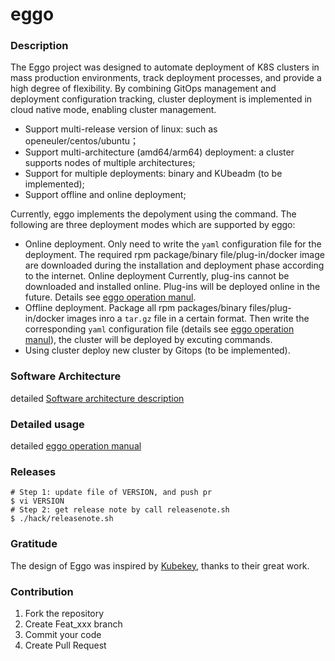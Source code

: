 # eggo

### Description
The Eggo project was designed to automate deployment of K8S clusters in mass production environments, track deployment processes, and provide a high degree of flexibility. By combining GitOps management and deployment configuration tracking, cluster deployment is implemented in cloud native mode, enabling cluster management.

- Support multi-release version of linux: such as openeuler/centos/ubuntu；
- Support multi-architecture (amd64/arm64) deployment: a cluster supports nodes of multiple architectures;
- Support for multiple deployments: binary and KUbeadm (to be implemented);
- Support offline and online deployment;

Currently, eggo implements the depolyment using the command. The following are three deployment modes which are supported by eggo:

- Online deployment. Only need to write the `yaml` configuration file for the deployment. The required rpm package/binary file/plug-in/docker image are downloaded during the installation and deployment phase according to the internet. Online deployment Currently, plug-ins cannot be downloaded and installed online. Plug-ins will be deployed online in the future. Details see [eggo operation manul](/docs/manual.md).
- Offline deployment. Package all rpm packages/binary files/plug-in/docker images inro a `tar.gz` file in a certain format. Then write the corresponding `yaml` configuration file (details see [eggo operation manul](/docs/manual.md)), the cluster will be deployed by excuting commands.  
- Using cluster deploy new cluster by Gitops (to be implemented).



### Software Architecture
detailed [Software architecture description](./docs/design.md)

### Detailed usage
detailed [eggo operation manual](./docs/manual.md)


### Releases

```
# Step 1: update file of VERSION, and push pr
$ vi VERSION
# Step 2: get release note by call releasenote.sh
$ ./hack/releasenote.sh
```

### Gratitude

The design of Eggo was inspired by [Kubekey](https://github.com/kubesphere/kubekey), thanks to their great work.

### Contribution

1.  Fork the repository
2.  Create Feat_xxx branch
3.  Commit your code
4.  Create Pull Request
